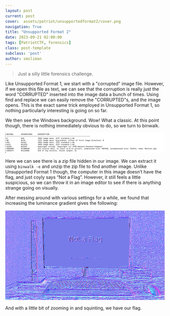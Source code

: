 ```yaml
---
layout: post
current: post
cover:  assets/patriot/unsupportedformat2/cover.png
navigation: True
title: "Unsupported Format 2"
date: 2023-09-21 02:00:00
tags: [PatriotCTF, forensics]
class: post-template
subclass: 'post'
author: smsliman
---
```


>Just a silly little forensics challenge.


Like Unsupported Format 1, we start with a "corrupted" image file. However, if we open this file as text, we can see that the corruption is really just the word "CORRUPTED" inserted into the image data a bunch of times. Using find and replace we can easily remove the "CORRUPTED"s, and the image opens. This is the exact same trick employed in Unsupported Format 1, so nothing particularly interesting is going on so far.

We then see the Windows background. Wow! What a classic. At this point though, there is nothing immediately obvious to do, so we turn to binwalk.

![binwalk output](/assets/patriot/unsupportedformat2/binwalk.png)


Here we can see there is a zip file hidden in our image. We can extract it using ```binwalk -e``` and unzip the zip file to find another image. Unlike Unsupported Format 1 though, the computer in this image doesn’t have the flag, and just coyly says “Not a Flag”. However, it still feels a little suspicious, so we can throw it in an image editor to see if there is anything strange going on visually.


After messing around with various settings for a while, we found that increasing the luminance gradient gives the following:

![image of the computer with the luminance gradient increased](/assets/patriot/unsupportedformat2/flag.png)

And with a little bit of zooming in and squinting, we have our flag.